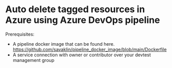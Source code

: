 # Auto delete tagged resources in Azure using Azure DevOps pipeline

Prerequisites:

- A pipeline docker image that can be found here. https://github.com/savaklin/pipeline_docker_image/blob/main/Dockerfile
- A service connection with owner or contributor over your devtest management group
